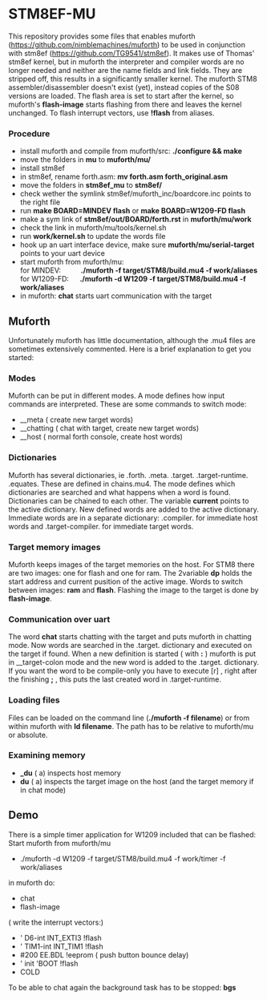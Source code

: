# STM8EF-MU
This repository provides some files that enables muforth (https://github.com/nimblemachines/muforth) to be used in conjunction with stm8ef (https://github.com/TG9541/stm8ef). It makes use of Thomas' stm8ef kernel, but in muforth the interpreter and compiler words are no longer needed and neither are the name fields and link fields. They are stripped off, this results in a significantly smaller kernel. The muforth STM8 assembler/disassembler doesn't exist (yet), instead copies of the S08 versions are loaded. The flash area is set to start after the kernel, so muforth's **flash-image** starts flashing from there and leaves the kernel unchanged. To flash interrupt vectors, use **!flash** from aliases.  

### Procedure
* install muforth and compile from muforth/src: **./configure && make**
* move the folders in **mu** to **muforth/mu/**
* install stm8ef
* in stm8ef, rename forth.asm:  **mv forth.asm forth_original.asm**
* move the folders in **stm8ef_mu** to **stm8ef/**
* check wether the symlink stm8ef/muforth_inc/boardcore.inc points to the right file
* run **make BOARD=MINDEV flash** or **make BOARD=W1209-FD flash**
* make a sym link of **stm8ef/out/BOARD/forth.rst** in **muforth/mu/work**
* check the link in muforth/mu/tools/kernel.sh
* run **work/kernel.sh** to update the words file
* hook up an uart interface device, make sure **muforth/mu/serial-target** points to your uart device
* start muforth from muforth/mu:  
for MINDEV: &emsp; &emsp; **./muforth -f target/STM8/build.mu4 -f work/aliases**   
for W1209-FD: &emsp; **./muforth -d W1209 -f target/STM8/build.mu4 -f work/aliases**   
* in muforth: **chat** starts uart communication with the target
  
## Muforth
Unfortunately muforth has little documentation, although the .mu4 files are sometimes extensively commented. Here is a brief explanation to get you started:

### Modes
Muforth can be put in different modes. A mode defines how input commands are interpreted. These are some commands to switch mode:  
+ __meta      ( create new target words)
+ __chatting  ( chat with target, create new target words)
+ __host      ( normal forth console, create host words)

### Dictionaries
Muforth has several dictionaries, ie .forth. .meta. .target. .target-runtime. .equates. These are defined in chains.mu4. The mode defines which dictionaries are searched and what happens when a word is found. Dictionaries can be chained to each other. The variable **current** points to the active dictionary. New defined words are added to the active dictionary. Immediate words are in a separate dictionary: .compiler. for immediate host words and .target-compiler. for immediate target words.

### Target memory images
Muforth keeps images of the target memories on the host. For STM8 there are two images: one for flash and one for ram. The 2variable **dp** holds the start address and current pusition of the active image. Words to switch between images: **ram** and **flash**. Flashing the image to the target is done by **flash-image**.

### Communication over uart
The word **chat** starts chatting with the target and puts muforth in chatting mode. Now words are searched in the .target. dictionary and executed on the target if found. When a new definition is started ( with **:** ) muforth is put in __target-colon mode and the new word is added to the .target. dictionary. If you want the word to be compile-only you have to execute [r] , right after the finishing **;** , this puts the last created word in .target-runtime.

### Loading files
Files can be loaded on the command line (**./muforth -f filename**) or from within muforth with **ld filename**. The path has to be relative to muforth/mu or absolute.

### Examining memory
+ **_du** ( a) inspects host memory
+ **du**  ( a) inspects the target image on the host (and the target memory if in chat mode)

## Demo
There is a simple timer application for W1209 included that can be flashed:  
Start muforth from muforth/mu
+ ./muforth -d W1209 -f target/STM8/build.mu4 -f work/timer -f work/aliases  

in muforth do:
+ chat  
+ flash-image  

( write the interrupt vectors:)
+ ' D6-int INT_EXTI3 !flash  
+ ' TIM1-int INT_TIM1 !flash  
+ #200 EE.BDL !eeprom  ( push button bounce delay)  
+ ' init 'BOOT !flash  
+ COLD  

To be able to chat again the background task has to be stopped: **bgs**
